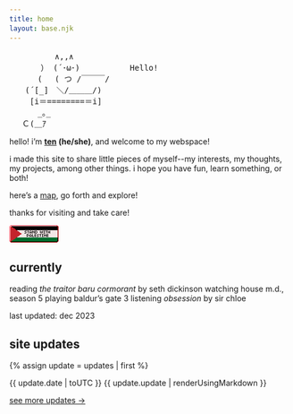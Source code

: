 ```yaml
---
title: home
layout: base.njk
---
```


<pre class="ascii">
　　　 　  ∧,,∧
　　　　） (´･ω･) 　 　 　 　Hello!
　　　 (　 ( つ /￣￣￣/　
　　(´[_]　＼/＿＿＿/)
　　 [i＝========＝i]
　　　 _｡_　 　
　 Ｃ(＿ｱ
</pre>

<p></p>

hello! i’m **[ten](/about) (he/she)**, and welcome to my webspace!

i made this site to share little pieces of myself--my interests, my thoughts, my projects, among other things. i hope you have fun, learn something, or both!

here’s a [map](/sitemap), go forth and explore!

thanks for visiting and take care!

[<img src="assets/img/standwith.png">](/resources)

## currently

<div class="grid">
<span class="label">reading</span>
<span><em>the traitor baru cormorant</em> by seth dickinson</span>
<span class="label">watching</span>
<span>house m.d., season 5</span>
<span class="label">playing</span>
<span>baldur’s gate 3</span>
<span class="label">listening</span>
<span><em>obsession</em> by sir chloe</span>
</div>

<p></p>

last updated: dec 2023

## site updates

{% assign update = updates | first %}

<div class="grid">
<span class="label">{{ update.date | toUTC }}</span>
<span>{{ update.update | renderUsingMarkdown }}</span>
</div>
<p></p>

[see more updates →](/changelog)